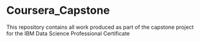 # Coursera_Capstone
This repository contains all work produced as part of the capstone project for the IBM Data Science Professional Certificate

